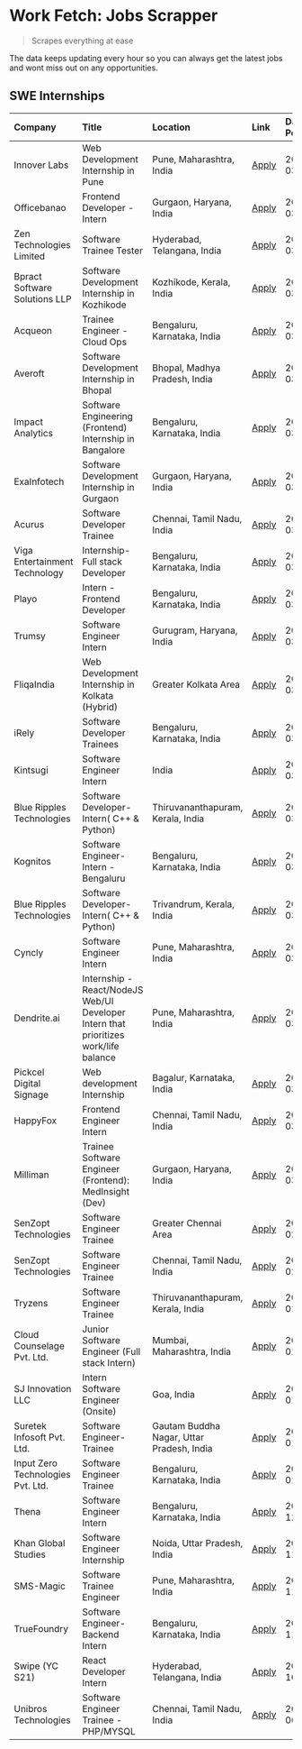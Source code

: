 # Work Fetch: Jobs Scrapper
> Scrapes everything at ease

The data keeps updating every hour so you can always get the latest jobs and wont miss out on any opportunities.

## SWE Internships
<!--START_SECTION:workfetch-->
| Company                           | Title                                                                                | Location                                  | Link                                                                                                                                                                                                                                                                                                  | Date Posted   |
|:----------------------------------|:-------------------------------------------------------------------------------------|:------------------------------------------|:------------------------------------------------------------------------------------------------------------------------------------------------------------------------------------------------------------------------------------------------------------------------------------------------------|:--------------|
| Innover Labs                      | Web Development Internship in Pune                                                   | Pune, Maharashtra, India                  | [Apply](https://in.linkedin.com/jobs/view/web-development-internship-in-pune-at-innover-labs-3875494237?position=9&pageNum=0&refId=24m8%2F3XVhgOSbnF3Nagfzg%3D%3D&trackingId=%2FMagWPe%2FI5qDE1hfQkpdLA%3D%3D&trk=public_jobs_jserp-result_search-card)                                               | 2024-03-28    |
| Officebanao                       | Frontend Developer - Intern                                                          | Gurgaon, Haryana, India                   | [Apply](https://in.linkedin.com/jobs/view/frontend-developer-intern-at-officebanao-3871265915?position=14&pageNum=0&refId=24m8%2F3XVhgOSbnF3Nagfzg%3D%3D&trackingId=b07GT2I%2BGK%2B73rrBgi%2BxmA%3D%3D&trk=public_jobs_jserp-result_search-card)                                                      | 2024-03-28    |
| Zen Technologies Limited          | Software Trainee Tester                                                              | Hyderabad, Telangana, India               | [Apply](https://in.linkedin.com/jobs/view/software-trainee-tester-at-zen-technologies-limited-3872036112?position=12&pageNum=0&refId=24m8%2F3XVhgOSbnF3Nagfzg%3D%3D&trackingId=Jn42eB7b6OeRSe9C219ADQ%3D%3D&trk=public_jobs_jserp-result_search-card)                                                 | 2024-03-27    |
| Bpract Software Solutions LLP     | Software Development Internship in Kozhikode                                         | Kozhikode, Kerala, India                  | [Apply](https://in.linkedin.com/jobs/view/software-development-internship-in-kozhikode-at-bpract-software-solutions-llp-3874054300?position=21&pageNum=0&refId=24m8%2F3XVhgOSbnF3Nagfzg%3D%3D&trackingId=5JmBS7WTTxEHv6uArUVKcw%3D%3D&trk=public_jobs_jserp-result_search-card)                       | 2024-03-27    |
| Acqueon                           | Trainee Engineer - Cloud Ops                                                         | Bengaluru, Karnataka, India               | [Apply](https://in.linkedin.com/jobs/view/trainee-engineer-cloud-ops-at-acqueon-3871481740?position=52&pageNum=0&refId=24m8%2F3XVhgOSbnF3Nagfzg%3D%3D&trackingId=0UJzORQPUw1ih%2FiFAFtUxw%3D%3D&trk=public_jobs_jserp-result_search-card)                                                             | 2024-03-27    |
| Averoft                           | Software Development Internship in Bhopal                                            | Bhopal, Madhya Pradesh, India             | [Apply](https://in.linkedin.com/jobs/view/software-development-internship-in-bhopal-at-averoft-3874051550?position=53&pageNum=0&refId=24m8%2F3XVhgOSbnF3Nagfzg%3D%3D&trackingId=ywCF%2Bf%2FSiv7jKaFzwRSfCw%3D%3D&trk=public_jobs_jserp-result_search-card)                                            | 2024-03-27    |
| Impact Analytics                  | Software Engineering (Frontend) Internship in Bangalore                              | Bengaluru, Karnataka, India               | [Apply](https://in.linkedin.com/jobs/view/software-engineering-frontend-internship-in-bangalore-at-impact-analytics-3872535077?position=5&pageNum=0&refId=24m8%2F3XVhgOSbnF3Nagfzg%3D%3D&trackingId=pe7RpFkZ5ug%2FdByT4%2FbkkA%3D%3D&trk=public_jobs_jserp-result_search-card)                        | 2024-03-26    |
| ExaInfotech                       | Software Development Internship in Gurgaon                                           | Gurgaon, Haryana, India                   | [Apply](https://in.linkedin.com/jobs/view/software-development-internship-in-gurgaon-at-exainfotech-3872534185?position=18&pageNum=0&refId=24m8%2F3XVhgOSbnF3Nagfzg%3D%3D&trackingId=d2fqivti3PZ1SJ9dO18Eqw%3D%3D&trk=public_jobs_jserp-result_search-card)                                           | 2024-03-26    |
| Acurus                            | Software Developer Trainee                                                           | Chennai, Tamil Nadu, India                | [Apply](https://in.linkedin.com/jobs/view/software-developer-trainee-at-acurus-3871400616?position=26&pageNum=0&refId=24m8%2F3XVhgOSbnF3Nagfzg%3D%3D&trackingId=oL4h9u47hN8YdpjBcnudLA%3D%3D&trk=public_jobs_jserp-result_search-card)                                                                | 2024-03-26    |
| Viga Entertainment Technology     | Internship-Full stack Developer                                                      | Bengaluru, Karnataka, India               | [Apply](https://in.linkedin.com/jobs/view/internship-full-stack-developer-at-viga-entertainment-technology-3870669789?position=37&pageNum=0&refId=24m8%2F3XVhgOSbnF3Nagfzg%3D%3D&trackingId=sR0Nkt8aHTqV8I0liV2PeQ%3D%3D&trk=public_jobs_jserp-result_search-card)                                    | 2024-03-25    |
| Playo                             | Intern - Frontend Developer                                                          | Bengaluru, Karnataka, India               | [Apply](https://in.linkedin.com/jobs/view/intern-frontend-developer-at-playo-3864131172?position=7&pageNum=0&refId=24m8%2F3XVhgOSbnF3Nagfzg%3D%3D&trackingId=XlWjIkJuV%2Fp2SH141CU3DA%3D%3D&trk=public_jobs_jserp-result_search-card)                                                                 | 2024-03-22    |
| Trumsy                            | Software Engineer Intern                                                             | Gurugram, Haryana, India                  | [Apply](https://in.linkedin.com/jobs/view/software-engineer-intern-at-trumsy-3864795201?position=39&pageNum=0&refId=24m8%2F3XVhgOSbnF3Nagfzg%3D%3D&trackingId=gyPuGmOUXTZiOBZp%2BPiZ%2Bw%3D%3D&trk=public_jobs_jserp-result_search-card)                                                              | 2024-03-20    |
| FliqaIndia                        | Web Development Internship in Kolkata (Hybrid)                                       | Greater Kolkata Area                      | [Apply](https://in.linkedin.com/jobs/view/web-development-internship-in-kolkata-hybrid-at-fliqaindia-3864372048?position=41&pageNum=0&refId=24m8%2F3XVhgOSbnF3Nagfzg%3D%3D&trackingId=1m2b%2F8%2FnuljhHWs2KpaNgQ%3D%3D&trk=public_jobs_jserp-result_search-card)                                      | 2024-03-19    |
| iRely                             | Software Developer Trainees                                                          | Bengaluru, Karnataka, India               | [Apply](https://in.linkedin.com/jobs/view/software-developer-trainees-at-irely-3860566039?position=3&pageNum=0&refId=24m8%2F3XVhgOSbnF3Nagfzg%3D%3D&trackingId=VSEgZDfd9SV59WfuCLe76A%3D%3D&trk=public_jobs_jserp-result_search-card)                                                                 | 2024-03-18    |
| Kintsugi                          | Software Engineer Intern                                                             | India                                     | [Apply](https://in.linkedin.com/jobs/view/software-engineer-intern-at-kintsugi-3857074071?position=38&pageNum=0&refId=24m8%2F3XVhgOSbnF3Nagfzg%3D%3D&trackingId=N9lvhAJ1AQxBUOgmd%2FFjTw%3D%3D&trk=public_jobs_jserp-result_search-card)                                                              | 2024-03-16    |
| Blue Ripples Technologies         | Software Developer- Intern( C++ & Python)                                            | Thiruvananthapuram, Kerala, India         | [Apply](https://in.linkedin.com/jobs/view/software-developer-intern-c%2B%2B-python-at-blue-ripples-technologies-3855594494?position=20&pageNum=0&refId=24m8%2F3XVhgOSbnF3Nagfzg%3D%3D&trackingId=Kkm8ENp3ZDxLR6U%2F3BrsNA%3D%3D&trk=public_jobs_jserp-result_search-card)                             | 2024-03-14    |
| Kognitos                          | Software Engineer-Intern -Bengaluru                                                  | Bengaluru, Karnataka, India               | [Apply](https://in.linkedin.com/jobs/view/software-engineer-intern-bengaluru-at-kognitos-3855361239?position=8&pageNum=0&refId=24m8%2F3XVhgOSbnF3Nagfzg%3D%3D&trackingId=C%2BZFV7QfmQuMD9yrXZu5vg%3D%3D&trk=public_jobs_jserp-result_search-card)                                                     | 2024-03-13    |
| Blue Ripples Technologies         | Software Developer- Intern( C++  & Python)                                           | Trivandrum, Kerala, India                 | [Apply](https://in.linkedin.com/jobs/view/software-developer-intern-c%2B%2B-python-at-blue-ripples-technologies-3856150730?position=19&pageNum=0&refId=24m8%2F3XVhgOSbnF3Nagfzg%3D%3D&trackingId=%2ByOpkFkm6rZBs7IElL1I2Q%3D%3D&trk=public_jobs_jserp-result_search-card)                             | 2024-03-13    |
| Cyncly                            | Software Engineer Intern                                                             | Pune, Maharashtra, India                  | [Apply](https://in.linkedin.com/jobs/view/software-engineer-intern-at-cyncly-3853990178?position=22&pageNum=0&refId=24m8%2F3XVhgOSbnF3Nagfzg%3D%3D&trackingId=GgrFhdvCv%2Bu6HJ9crnHlrw%3D%3D&trk=public_jobs_jserp-result_search-card)                                                                | 2024-03-13    |
| Dendrite.ai                       | Internship - React/NodeJS Web/UI Developer Intern that prioritizes work/life balance | Pune, Maharashtra, India                  | [Apply](https://in.linkedin.com/jobs/view/internship-react-nodejs-web-ui-developer-intern-that-prioritizes-work-life-balance-at-dendrite-ai-3853583200?position=36&pageNum=0&refId=24m8%2F3XVhgOSbnF3Nagfzg%3D%3D&trackingId=y0yIo2p3JZo%2F6jbmOwMt0A%3D%3D&trk=public_jobs_jserp-result_search-card) | 2024-03-12    |
| Pickcel Digital Signage           | Web development Internship                                                           | Bagalur, Karnataka, India                 | [Apply](https://in.linkedin.com/jobs/view/web-development-internship-at-pickcel-digital-signage-3849506118?position=51&pageNum=0&refId=24m8%2F3XVhgOSbnF3Nagfzg%3D%3D&trackingId=5rszjtjOtbsM7HaYstq0Jg%3D%3D&trk=public_jobs_jserp-result_search-card)                                               | 2024-03-08    |
| HappyFox                          | Frontend Engineer Intern                                                             | Chennai, Tamil Nadu, India                | [Apply](https://in.linkedin.com/jobs/view/frontend-engineer-intern-at-happyfox-3848357951?position=46&pageNum=0&refId=24m8%2F3XVhgOSbnF3Nagfzg%3D%3D&trackingId=VU1neXZiJzwa5akClL4raQ%3D%3D&trk=public_jobs_jserp-result_search-card)                                                                | 2024-03-07    |
| Milliman                          | Trainee Software Engineer (Frontend): MedInsight (Dev)                               | Gurgaon, Haryana, India                   | [Apply](https://in.linkedin.com/jobs/view/trainee-software-engineer-frontend-medinsight-dev-at-milliman-3792874280?position=11&pageNum=0&refId=24m8%2F3XVhgOSbnF3Nagfzg%3D%3D&trackingId=gDnj%2BgCZBI1sjmVBOXbkRQ%3D%3D&trk=public_jobs_jserp-result_search-card)                                     | 2024-03-01    |
| SenZopt Technologies              | Software Engineer Trainee                                                            | Greater Chennai Area                      | [Apply](https://in.linkedin.com/jobs/view/software-engineer-trainee-at-senzopt-technologies-3827688781?position=40&pageNum=0&refId=24m8%2F3XVhgOSbnF3Nagfzg%3D%3D&trackingId=NaFim04mTHe4fWByLn7TXg%3D%3D&trk=public_jobs_jserp-result_search-card)                                                   | 2024-02-12    |
| SenZopt Technologies              | Software Engineer Trainee                                                            | Chennai, Tamil Nadu, India                | [Apply](https://in.linkedin.com/jobs/view/software-engineer-trainee-at-senzopt-technologies-3827686880?position=57&pageNum=0&refId=24m8%2F3XVhgOSbnF3Nagfzg%3D%3D&trackingId=HvNBOmyzb80ooTk8snnTVg%3D%3D&trk=public_jobs_jserp-result_search-card)                                                   | 2024-02-12    |
| Tryzens                           | Software Engineer Trainee                                                            | Thiruvananthapuram, Kerala, India         | [Apply](https://in.linkedin.com/jobs/view/software-engineer-trainee-at-tryzens-3809363491?position=42&pageNum=0&refId=24m8%2F3XVhgOSbnF3Nagfzg%3D%3D&trackingId=Lj7Jg3ebd0dr%2FzfekYfmLw%3D%3D&trk=public_jobs_jserp-result_search-card)                                                              | 2024-01-18    |
| Cloud Counselage Pvt. Ltd.        | Junior Software Engineer (Full stack Intern)                                         | Mumbai, Maharashtra, India                | [Apply](https://in.linkedin.com/jobs/view/junior-software-engineer-full-stack-intern-at-cloud-counselage-pvt-ltd-3803132814?position=31&pageNum=0&refId=24m8%2F3XVhgOSbnF3Nagfzg%3D%3D&trackingId=pagyUQ6kPmVWUUTQVPm%2F4g%3D%3D&trk=public_jobs_jserp-result_search-card)                            | 2024-01-11    |
| SJ Innovation LLC                 | Intern Software Engineer (Onsite)                                                    | Goa, India                                | [Apply](https://in.linkedin.com/jobs/view/intern-software-engineer-onsite-at-sj-innovation-llc-3799959011?position=45&pageNum=0&refId=24m8%2F3XVhgOSbnF3Nagfzg%3D%3D&trackingId=2TeYodZEBflV5u3K96COcA%3D%3D&trk=public_jobs_jserp-result_search-card)                                                | 2024-01-11    |
| Suretek Infosoft Pvt. Ltd.        | Software Engineer-Trainee                                                            | Gautam Buddha Nagar, Uttar Pradesh, India | [Apply](https://in.linkedin.com/jobs/view/software-engineer-trainee-at-suretek-infosoft-pvt-ltd-3800934643?position=28&pageNum=0&refId=24m8%2F3XVhgOSbnF3Nagfzg%3D%3D&trackingId=fB1MQ%2B%2BSg4BGL1GCt9H6DA%3D%3D&trk=public_jobs_jserp-result_search-card)                                           | 2024-01-09    |
| Input Zero Technologies Pvt. Ltd. | Software Engineer Trainee                                                            | Bengaluru, Karnataka, India               | [Apply](https://in.linkedin.com/jobs/view/software-engineer-trainee-at-input-zero-technologies-pvt-ltd-3800927643?position=34&pageNum=0&refId=24m8%2F3XVhgOSbnF3Nagfzg%3D%3D&trackingId=2e2ylCyKxAk4stijfwoIEA%3D%3D&trk=public_jobs_jserp-result_search-card)                                        | 2024-01-09    |
| Thena                             | Software Engineer Intern                                                             | Bengaluru, Karnataka, India               | [Apply](https://in.linkedin.com/jobs/view/software-engineer-intern-at-thena-3778731751?position=23&pageNum=0&refId=24m8%2F3XVhgOSbnF3Nagfzg%3D%3D&trackingId=FBN%2FOnHh%2BAJVuJprCObVqw%3D%3D&trk=public_jobs_jserp-result_search-card)                                                               | 2023-12-05    |
| Khan Global Studies               | Software Engineer Internship                                                         | Noida, Uttar Pradesh, India               | [Apply](https://in.linkedin.com/jobs/view/software-engineer-internship-at-khan-global-studies-3766942197?position=59&pageNum=0&refId=24m8%2F3XVhgOSbnF3Nagfzg%3D%3D&trackingId=IhkSv4rBnk0fO%2FZHMBkVew%3D%3D&trk=public_jobs_jserp-result_search-card)                                               | 2023-11-27    |
| SMS-Magic                         | Software Trainee Engineer                                                            | Pune, Maharashtra, India                  | [Apply](https://in.linkedin.com/jobs/view/software-trainee-engineer-at-sms-magic-3761409781?position=33&pageNum=0&refId=24m8%2F3XVhgOSbnF3Nagfzg%3D%3D&trackingId=5iZh6EFZhRZf2wm9x3QqiA%3D%3D&trk=public_jobs_jserp-result_search-card)                                                              | 2023-11-16    |
| TrueFoundry                       | Software Engineer-Backend Intern                                                     | Bengaluru, Karnataka, India               | [Apply](https://in.linkedin.com/jobs/view/software-engineer-backend-intern-at-truefoundry-3779508170?position=35&pageNum=0&refId=24m8%2F3XVhgOSbnF3Nagfzg%3D%3D&trackingId=PHCwGm2e0gdxFu0QRQGqQw%3D%3D&trk=public_jobs_jserp-result_search-card)                                                     | 2023-11-10    |
| Swipe (YC S21)                    | React Developer Intern                                                               | Hyderabad, Telangana, India               | [Apply](https://in.linkedin.com/jobs/view/react-developer-intern-at-swipe-yc-s21-3737600089?position=25&pageNum=0&refId=24m8%2F3XVhgOSbnF3Nagfzg%3D%3D&trackingId=Zs7UIr3koKn2ZBl6Mt7FSg%3D%3D&trk=public_jobs_jserp-result_search-card)                                                              | 2023-10-13    |
| Unibros Technologies              | Software Engineer Trainee - PHP/MYSQL                                                | Chennai, Tamil Nadu, India                | [Apply](https://in.linkedin.com/jobs/view/software-engineer-trainee-php-mysql-at-unibros-technologies-3656599241?position=43&pageNum=0&refId=24m8%2F3XVhgOSbnF3Nagfzg%3D%3D&trackingId=j4aB%2FFy%2BE37G%2Bx9VcvyJ4A%3D%3D&trk=public_jobs_jserp-result_search-card)                                   | 2023-06-12    |
<!--END_SECTION:workfetch-->
